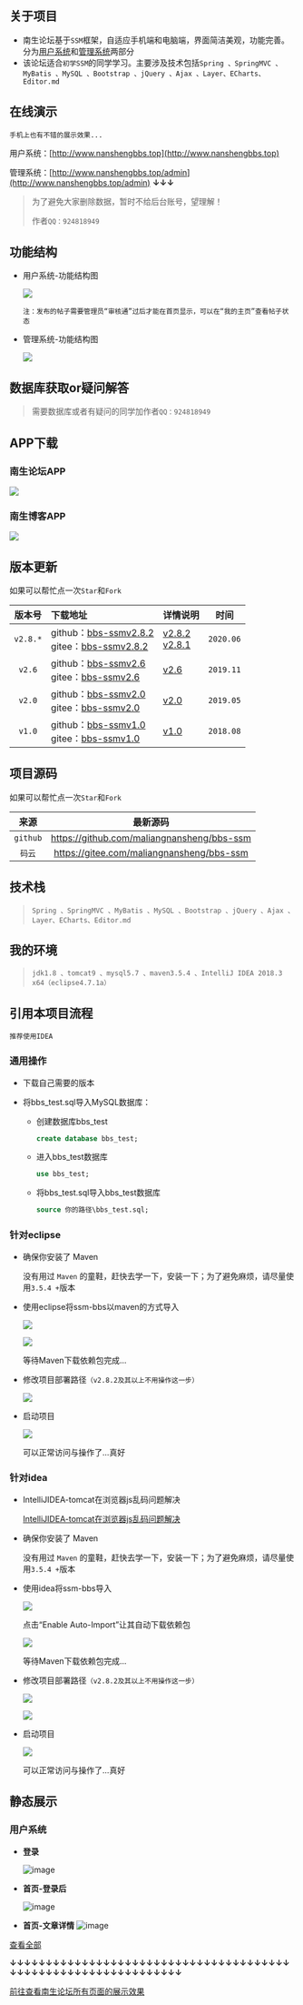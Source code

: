 ## 关于项目

- 南生论坛基于`SSM`框架，自适应手机端和电脑端，界面简洁美观，功能完善。分为[用户系统](http://www.nanshengbbs.top)和[管理系统](http://www.nanshengbbs.top/admin)两部分
- 该论坛适合`初学SSM`的同学学习。主要涉及技术包括`Spring 、SpringMVC 、MyBatis 、MySQL 、Bootstrap 、jQuery 、Ajax 、Layer、ECharts、Editor.md`

## 在线演示

`手机上也有不错的展示效果...`

用户系统：[http://www.nanshengbbs.top](http://www.nanshengbbs.top)

管理系统：[http://www.nanshengbbs.top/admin](http://www.nanshengbbs.top/admin)    **↓↓↓**

> 为了避免大家删除数据，暂时不给后台账号，望理解！
>
> 作者`QQ：924818949`

## 功能结构

- 用户系统-功能结构图

  ![](picture/用户系统功能结构图.png)

  `注：发布的帖子需要管理员“审核通”过后才能在首页显示，可以在“我的主页”查看帖子状态`

- 管理系统-功能结构图

  ![](picture/管理系统功能结构图.png)

## 数据库获取or疑问解答

> 需要数据库或者有疑问的同学加作者`QQ：924818949`

## APP下载

### 南生论坛APP

![](/picture/南生论坛下载（安卓-IOS-APP）.png)

### 南生博客APP

![](/picture/南生博客下载（安卓-IOS-APP）.png)

## 版本更新

如果可以帮忙点一次`Star`和`Fork`

|  版本号  | 下载地址                                                     | 详情说明                                                     |   时间    |
| :------: | :----------------------------------------------------------- | :----------------------------------------------------------- | :-------: |
| `v2.8.*` | github：[bbs-ssmv2.8.2](https://github.com/maliangnansheng/bbs-ssm/releases/download/v2.8.2/bbs-ssmv2.8.2.zip)<br/>gitee：[bbs-ssmv2.8.2](https://gitee.com/maliangnansheng/bbs-ssm/attach_files/409400/download) | [v2.8.2](http://www.nanshengbbs.top/article.jsp?fid=20200604232448-f3a5d3d45d054d12ab3adb34103fb420)<br>[v2.8.1](http://www.nanshengbbs.top/article.jsp?fid=20200501225212-02c54864c9864f85a583630c6e687fde) | `2020.06` |
|  `v2.6`  | github：[bbs-ssmv2.6](https://github.com/maliangnansheng/bbs-ssm/releases/download/v2.6/bbs-ssmv2.6.zip)<br/>gitee：[bbs-ssmv2.6](https://gitee.com/maliangnansheng/bbs-ssm/attach_files/322557/download) | [v2.6](http://blog.nanshengbbs.top/2020/01/06/南生论坛页面静态展示v2-6/) | `2019.11` |
|  `v2.0`  | github：[bbs-ssmv2.0](https://github.com/maliangnansheng/bbs-ssm/releases/download/v2.0/bbs-ssmv2.0.zip)<br/>gitee：[bbs-ssmv2.0](https://gitee.com/maliangnansheng/bbs-ssm/attach_files/322579/download) | [v2.0](http://blog.nanshengbbs.top/2019/12/19/南生论坛页面静态展示/) | `2019.05` |
|  `v1.0`  | github：[bbs-ssmv1.0](https://github.com/maliangnansheng/bbs-ssm/releases/download/v1.0/bbs-ssmv1.0.zip)<br/>gitee：[bbs-ssmv1.0](https://gitee.com/maliangnansheng/bbs-ssm/attach_files/322556/download) | [v1.0](http://blog.nanshengbbs.top/2019/12/19/南生论坛页面静态展示/) | `2018.08` |

## 项目源码

如果可以帮忙点一次`Star`和`Fork`

|   来源   |                   最新源码                   |
| :------: | :------------------------------------------: |
| `github` | <https://github.com/maliangnansheng/bbs-ssm> |
|  `码云`  | <https://gitee.com/maliangnansheng/bbs-ssm>  |

## 技术栈

> `Spring 、SpringMVC 、MyBatis 、MySQL 、Bootstrap 、jQuery 、Ajax 、Layer、ECharts、Editor.md`

## 我的环境

> `jdk1.8 、tomcat9 、mysql5.7 、maven3.5.4 、IntelliJ IDEA 2018.3 x64（eclipse4.7.1a）`

## 引用本项目流程

`推荐使用IDEA`

### 通用操作

- 下载自己需要的版本

- 将bbs_test.sql导入MySQL数据库：

  - 创建数据库bbs_test

    ```sql
    create database bbs_test;
    ```

  - 进入bbs_test数据库

    ```sql
    use bbs_test;
    ```

  - 将bbs_test.sql导入bbs_test数据库

    ```sql
    source 你的路径\bbs_test.sql;
    ```

### 针对eclipse

- 确保你安装了 Maven

  没有用过 `Maven` 的童鞋，赶快去学一下，安装一下；为了避免麻烦，请尽量使用`3.5.4 +`版本

- 使用eclipse将ssm-bbs以maven的方式导入

  ![](picture/maven1.png)

  ![](picture/maven2.png)

  等待Maven下载依赖包完成...

- 修改项目部署路径`（v2.8.2及其以上不用操作这一步）`

  ![](picture/tomcat.png)

- 启动项目

  ![](picture/run.png)

  可以正常访问与操作了...真好

### 针对idea

- IntelliJIDEA-tomcat在浏览器js乱码问题解决

  [IntelliJIDEA-tomcat在浏览器js乱码问题解决](http://blog.nanshengbbs.top/2019/04/28/IntelliJIDEA-tomcat%E5%9C%A8%E6%B5%8F%E8%A7%88%E5%99%A8js%E4%B9%B1%E7%A0%81%E9%97%AE%E9%A2%98%E8%A7%A3%E5%86%B3/)

- 确保你安装了 Maven

  没有用过 `Maven` 的童鞋，赶快去学一下，安装一下；为了避免麻烦，请尽量使用`3.5.4 +`版本

- 使用idea将ssm-bbs导入

  ![](picture/idea001.png)

  点击“Enable Auto-Import”让其自动下载依赖包

  ![](picture/idea002.png)

  等待Maven下载依赖包完成...

- 修改项目部署路径`（v2.8.2及其以上不用操作这一步）`

  ![](/picture/idea003.png)

  ![](picture/idea004.png)

- 启动项目

  ![](picture/idea005.png)

  可以正常访问与操作了...真好

## 静态展示

### 用户系统

- **登录**

  ![image](picture/用户-登录v2.6.png)

- **首页-登录后**

  ![image](picture/用户-首页-登陆后v2.6.png)

- **首页-文章详情**
  ![image](picture/用户-文章详情v2.6.png)

[查看全部](http://blog.nanshengbbs.top/2020/01/06/南生论坛页面静态展示v2-6/) 

**↓↓↓↓↓↓↓↓↓↓↓↓↓↓↓↓↓↓↓↓↓↓↓↓↓↓↓↓↓↓↓↓↓↓↓↓↓↓↓↓↓↓↓↓↓↓↓↓↓↓↓↓↓↓↓↓↓↓↓↓↓↓↓**

 [前往查看南生论坛所有页面的展示效果](http://blog.nanshengbbs.top/2020/01/06/南生论坛页面静态展示v2-6/)